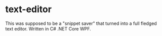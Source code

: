 # text-editor

This was supposed to be a "snippet saver" that turned into a full fledged text editor. Written in C# .NET Core WPF.
